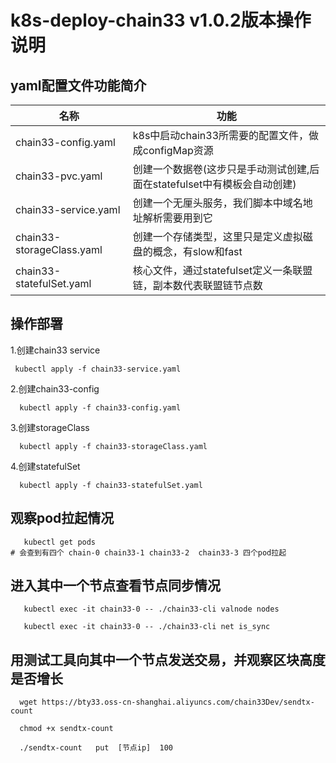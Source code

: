 # k8s-deploy-chain33  v1.0.2版本操作说明

## yaml配置文件功能简介

   名称|功能
   ----|----
   chain33-config.yaml| k8s中启动chain33所需要的配置文件，做成configMap资源
   chain33-pvc.yaml|创建一个数据卷(这步只是手动测试创建,后面在statefulset中有模板会自动创建)
   chain33-service.yaml|创建一个无厘头服务，我们脚本中域名地址解析需要用到它
   chain33-storageClass.yaml|创建一个存储类型，这里只是定义虚拟磁盘的概念，有slow和fast
   chain33-statefulSet.yaml|核心文件，通过statefulset定义一条联盟链，副本数代表联盟链节点数
   
## 操作部署

 1.创建chain33 service
 ```
  kubectl apply -f chain33-service.yaml
 ```
 2.创建chain33-config
 ```
   kubectl apply -f chain33-config.yaml
```  
 3.创建storageClass
 ```
   kubectl apply -f chain33-storageClass.yaml
``` 
 4.创建statefulSet
 ```
   kubectl apply -f chain33-statefulSet.yaml
``` 

## 观察pod拉起情况
```
   kubectl get pods
# 会查到有四个 chain-0 chain33-1 chain33-2  chain33-3 四个pod拉起
```

## 进入其中一个节点查看节点同步情况

```
   kubectl exec -it chain33-0 -- ./chain33-cli valnode nodes

   kubectl exec -it chain33-0 -- ./chain33-cli net is_sync
```
##  用测试工具向其中一个节点发送交易，并观察区块高度是否增长
```
  wget https://bty33.oss-cn-shanghai.aliyuncs.com/chain33Dev/sendtx-count
  
  chmod +x sendtx-count
  
  ./sendtx-count   put  [节点ip]  100 

```
